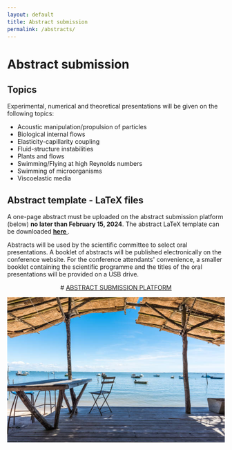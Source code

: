 ```yaml
---
layout: default
title: Abstract submission
permalink: /abstracts/
---
```


# Abstract submission

## Topics
Experimental, numerical and theoretical presentations will be given on the following topics:
- Acoustic manipulation/propulsion of particles
- Biological internal flows
- Elasticity-capillarity coupling
- Fluid-structure instabilities
- Plants and flows
- Swimming/Flying at high Reynolds numbers
- Swimming of microorganisms
- Viscoelastic media

## Abstract template - LaTeX files
A one-page abstract must be uploaded on the abstract submission platform (below) **no later than February 15, 2024**. The abstract LaTeX template can be downloaded **<a href="/assets/template/template_abstract_F&E2024.zip" download> here </a>**.

Abstracts will be used by the scientific committee to select oral presentations.
A booklet of abstracts will be published electronically on the conference website. For the conference attendants' convenience, a smaller booklet containing the scientific programme and the titles of the oral presentations will be provided on a USB drive.

<p align="center">
# <a href="https://fluidandelasticity2024.com/"> ABSTRACT SUBMISSION PLATFORM </a>
</p>


![Arcachon](/assets/img/terrasse.jpg)
